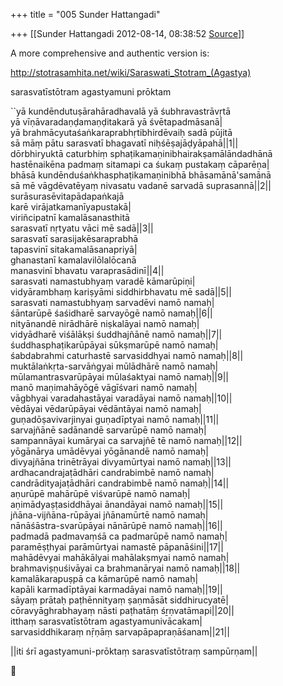 +++
title = "005 Sunder Hattangadi"

+++
[[Sunder Hattangadi	2012-08-14, 08:38:52 [Source](https://groups.google.com/g/samskrita/c/B-95vIzdHqA)]]



A more comprehensive and authentic version is:



<http://stotrasamhita.net/wiki/Saraswati_Stotram_(Agastya)>



sarasvatīstōtram agastyamuni prōktam  

``yā kundēndutuṣārahāradhavalā yā śubhravastrāvṛtā  
yā vīṇāvaradaṇḍamaṇḍitakarā yā śvētapadmāsanā\|  
yā brahmācyutaśaṅkaraprabhṛtibhirdēvaiḥ sadā pūjitā  
sā māṃ pātu sarasvatī bhagavatī niḥśēṣajāḍyāpahā\|\|1\|\|  
dōrbhiryuktā caturbhiṃ sphaṭikamaṇinibhairakṣamālāndadhānā  
hastēnaikēna padmaṃ sitamapi ca śukaṃ pustakaṃ cāparēṇa\|  
bhāsā kundēnduśaṅkhasphaṭikamaṇinibhā bhāsamānā'samānā  
sā mē vāgdēvatēyaṃ nivasatu vadanē sarvadā suprasannā\|\|2\|\|  
surāsurasēvitapādapaṅkajā  
karē virājatkamanīyapustakā\|  
viriñcipatnī kamalāsanasthitā  
sarasvatī nṛtyatu vāci mē sadā\|\|3\|\|  
sarasvatī sarasijakēsaraprabhā  
tapasvinī sitakamalāsanapriyā\|  
ghanastanī kamalavilōlalōcanā  
manasvinī bhavatu varaprasādinī\|\|4\|\|  
sarasvati namastubhyaṃ varadē kāmarūpiṇi\|  
vidyārambhaṃ kariṣyāmi siddhirbhavatu mē sadā\|\|5\|\|  
sarasvati namastubhyaṃ sarvadēvi namō namaḥ\|  
śāntarūpē śaśidharē sarvayōgē namō namaḥ\|\|6\|\|  
nityānandē nirādhārē niṣkalāyai namō namaḥ\|  
vidyādharē viśālākṣi śuddhajñānē namō namaḥ\|\|7\|\|  
śuddhasphaṭikarūpāyai sūkṣmarūpē namō namaḥ\|  
śabdabrahmi caturhastē sarvasiddhyai namō namaḥ\|\|8\|\|  
muktālaṅkṛta-sarvāṅgyai mūlādhārē namō namaḥ\|  
mūlamantrasvarūpāyai mūlaśaktyai namō namaḥ\|\|9\|\|  
manō maṇimahāyōgē vāgīśvari namō namaḥ\|  
vāgbhyai varadahastāyai varadāyai namō namaḥ\|\|10\|\|  
vēdāyai vēdarūpāyai vēdāntāyai namō namaḥ\|  
guṇadōṣavivarjinyai guṇadīptyai namō namaḥ\|\|11\|\|  
sarvajñānē sadānandē sarvarūpē namō namaḥ\|  
sampannāyai kumāryai ca sarvajñē tē namō namaḥ\|\|12\|\|  
yōgānārya umādēvyai yōgānandē namō namaḥ\|  
divyajñāna trinētrāyai divyamūrtyai namō namaḥ\|\|13\|\|  
ardhacandrajaṭādhāri candrabimbē namō namaḥ\|  
candrādityajaṭādhāri candrabimbē namō namaḥ\|\|14\|\|  
aṇurūpē mahārūpē viśvarūpē namō namaḥ\|  
aṇimādyaṣṭasiddhāyai ānandāyai namō namaḥ\|\|15\|\|  
jñāna-vijñāna-rūpāyai jñānamūrtē namō namaḥ\|  
nānāśāstra-svarūpāyai nānārūpē namō namaḥ\|\|16\|\|  
padmadā padmavaṃśā ca padmarūpē namō namaḥ\|  
paramēṣṭhyai parāmūrtyai namastē pāpanāśini\|\|17\|\|  
mahādēvyai mahākālyai mahālakṣmyai namō namaḥ\|  
brahmaviṣṇuśivāyai ca brahmanāryai namō namaḥ\|\|18\|\|  
kamalākarapuṣpā ca kāmarūpē namō namaḥ\|  
kapāli karmadīptāyai karmadāyai namō namaḥ\|\|19\|\|  
sāyaṃ prātaḥ paṭhēnnityaṃ ṣaṇmāsāt siddhirucyatē\|  
cōravyāghrabhayaṃ nāsti paṭhatāṃ śṟṇvatāmapi\|\|20\|\|  
itthaṃ sarasvatīstōtram agastyamunivācakam\|  
sarvasiddhikaraṃ nṝṇāṃ sarvapāpapraṇāśanam\|\|21\|\|

  
\|\|iti śrī agastyamuni-prōktaṃ sarasvatīstōtraṃ sampūrṇam\|\|



